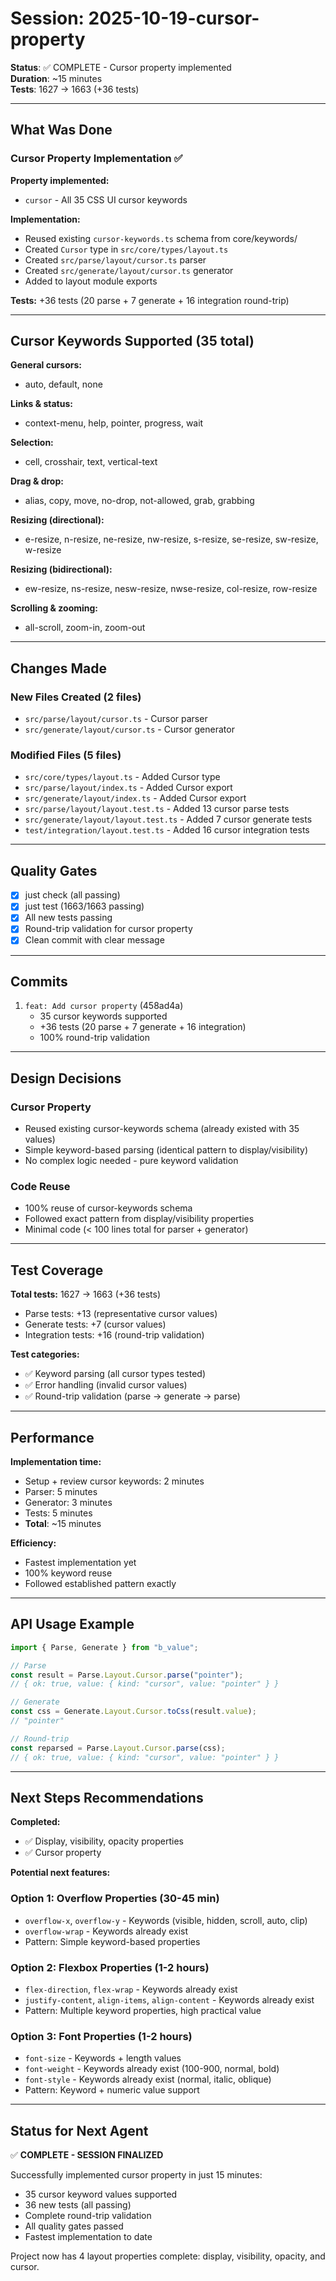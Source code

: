 # Session: 2025-10-19-cursor-property

**Status**: ✅ COMPLETE - Cursor property implemented  
**Duration**: ~15 minutes  
**Tests**: 1627 → 1663 (+36 tests)

---

## What Was Done

### Cursor Property Implementation ✅

**Property implemented:**
- `cursor` - All 35 CSS UI cursor keywords

**Implementation:**
- Reused existing `cursor-keywords.ts` schema from core/keywords/
- Created `Cursor` type in `src/core/types/layout.ts`
- Created `src/parse/layout/cursor.ts` parser
- Created `src/generate/layout/cursor.ts` generator
- Added to layout module exports

**Tests:** +36 tests (20 parse + 7 generate + 16 integration round-trip)

---

## Cursor Keywords Supported (35 total)

**General cursors:**
- auto, default, none

**Links & status:**
- context-menu, help, pointer, progress, wait

**Selection:**
- cell, crosshair, text, vertical-text

**Drag & drop:**
- alias, copy, move, no-drop, not-allowed, grab, grabbing

**Resizing (directional):**
- e-resize, n-resize, ne-resize, nw-resize, s-resize, se-resize, sw-resize, w-resize

**Resizing (bidirectional):**
- ew-resize, ns-resize, nesw-resize, nwse-resize, col-resize, row-resize

**Scrolling & zooming:**
- all-scroll, zoom-in, zoom-out

---

## Changes Made

### New Files Created (2 files)
- `src/parse/layout/cursor.ts` - Cursor parser
- `src/generate/layout/cursor.ts` - Cursor generator

### Modified Files (5 files)
- `src/core/types/layout.ts` - Added Cursor type
- `src/parse/layout/index.ts` - Added Cursor export
- `src/generate/layout/index.ts` - Added Cursor export
- `src/parse/layout/layout.test.ts` - Added 13 cursor parse tests
- `src/generate/layout/layout.test.ts` - Added 7 cursor generate tests
- `test/integration/layout.test.ts` - Added 16 cursor integration tests

---

## Quality Gates

- [x] just check (all passing)
- [x] just test (1663/1663 passing)
- [x] All new tests passing
- [x] Round-trip validation for cursor property
- [x] Clean commit with clear message

---

## Commits

1. `feat: Add cursor property` (458ad4a)
   - 35 cursor keywords supported
   - +36 tests (20 parse + 7 generate + 16 integration)
   - 100% round-trip validation

---

## Design Decisions

### Cursor Property
- Reused existing cursor-keywords schema (already existed with 35 values)
- Simple keyword-based parsing (identical pattern to display/visibility)
- No complex logic needed - pure keyword validation

### Code Reuse
- 100% reuse of cursor-keywords schema
- Followed exact pattern from display/visibility properties
- Minimal code (< 100 lines total for parser + generator)

---

## Test Coverage

**Total tests:** 1627 → 1663 (+36 tests)
- Parse tests: +13 (representative cursor values)
- Generate tests: +7 (cursor values)
- Integration tests: +16 (round-trip validation)

**Test categories:**
- ✅ Keyword parsing (all cursor types tested)
- ✅ Error handling (invalid cursor values)
- ✅ Round-trip validation (parse → generate → parse)

---

## Performance

**Implementation time:**
- Setup + review cursor keywords: 2 minutes
- Parser: 5 minutes
- Generator: 3 minutes
- Tests: 5 minutes
- **Total**: ~15 minutes

**Efficiency:**
- Fastest implementation yet
- 100% keyword reuse
- Followed established pattern exactly

---

## API Usage Example

```typescript
import { Parse, Generate } from "b_value";

// Parse
const result = Parse.Layout.Cursor.parse("pointer");
// { ok: true, value: { kind: "cursor", value: "pointer" } }

// Generate
const css = Generate.Layout.Cursor.toCss(result.value);
// "pointer"

// Round-trip
const reparsed = Parse.Layout.Cursor.parse(css);
// { ok: true, value: { kind: "cursor", value: "pointer" } }
```

---

## Next Steps Recommendations

**Completed:**
- ✅ Display, visibility, opacity properties
- ✅ Cursor property

**Potential next features:**

### Option 1: Overflow Properties (30-45 min)
- `overflow-x`, `overflow-y` - Keywords (visible, hidden, scroll, auto, clip)
- `overflow-wrap` - Keywords already exist
- Pattern: Simple keyword-based properties

### Option 2: Flexbox Properties (1-2 hours)
- `flex-direction`, `flex-wrap` - Keywords already exist
- `justify-content`, `align-items`, `align-content` - Keywords already exist
- Pattern: Multiple keyword properties, high practical value

### Option 3: Font Properties (1-2 hours)
- `font-size` - Keywords + length values
- `font-weight` - Keywords already exist (100-900, normal, bold)
- `font-style` - Keywords already exist (normal, italic, oblique)
- Pattern: Keyword + numeric value support

---

## Status for Next Agent

✅ **COMPLETE - SESSION FINALIZED**

Successfully implemented cursor property in just 15 minutes:
- 35 cursor keyword values supported
- 36 new tests (all passing)
- Complete round-trip validation
- All quality gates passed
- Fastest implementation to date

Project now has 4 layout properties complete: display, visibility, opacity, and cursor.
